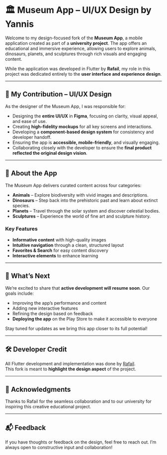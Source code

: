 # 🏛️ Museum App – UI/UX Design by Yannis

Welcome to my design-focused fork of the **Museum App**, a mobile application created as part of a **university project**. The app offers an educational and immersive experience, allowing users to explore animals, dinosaurs, planets, and sculptures through rich visuals and engaging content.

While the application was developed in Flutter by **Rafail**, my role in this project was dedicated entirely to the **user interface and experience design**.

---

## 🎨 My Contribution – UI/UX Design

As the designer of the Museum App, I was responsible for:

- Designing the **entire UI/UX** in **Figma**, focusing on clarity, visual appeal, and ease of use.
- Creating **high-fidelity mockups** for all key screens and interactions.
- Developing a **component-based design system** for consistency and developer handoff.
- Ensuring the app is **accessible, mobile-friendly**, and visually engaging.
- Collaborating closely with the developer to ensure the **final product reflected the original design vision**.

---

## 📱 About the App

The Museum App delivers curated content across four categories:

- **Animals** – Explore biodiversity with vivid images and descriptions.
- **Dinosaurs** – Step back into the prehistoric past and learn about extinct species.
- **Planets** – Travel through the solar system and discover celestial bodies.
- **Sculptures** – Experience the world of fine art and sculpture history.

### Key Features

- **Informative content** with high-quality images  
- **Intuitive navigation** through a clean, structured layout  
- **Favorites & Search** for easy content discovery  
- **Interactive elements** to enhance learning  

---

## 🚀 What’s Next

We’re excited to share that **active development will resume soon**. Our goals include:

- Improving the app’s performance and content
- Adding new interactive features
- Refining the design based on feedback
- **Deploying the app** on the Play Store to make it accessible to everyone

Stay tuned for updates as we bring this app closer to its full potential!

---

## 🛠️ Developer Credit

All Flutter development and implementation was done by [Rafail](https://github.com/RafailAndreou).  
This fork is meant to **highlight the design aspect** of the project.

---

## 🙌 Acknowledgments

Thanks to Rafail for the seamless collaboration and to our university for inspiring this creative educational project.

---

## 📬 Feedback

If you have thoughts or feedback on the design, feel free to reach out. I’m always open to constructive input and collaboration!
